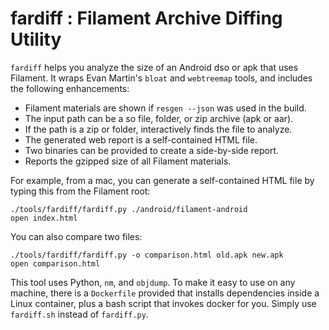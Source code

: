 # fardiff : Filament Archive Diffing Utility

`fardiff` helps you analyze the size of an Android dso or apk that uses Filament. It wraps Evan
Martin's `bloat` and `webtreemap` tools, and includes the following enhancements:

- Filament materials are shown if `resgen --json` was used in the build.
- The input path can be a so file, folder, or zip archive (apk or aar).
- If the path is a zip or folder, interactively finds the file to analyze.
- The generated web report is a self-contained HTML file.
- Two binaries can be provided to create a side-by-side report.
- Reports the gzipped size of all Filament materials.

For example, from a mac, you can generate a self-contained HTML file
by typing this from the Filament root:

    ./tools/fardiff/fardiff.py ./android/filament-android
    open index.html

You can also compare two files:

    ./tools/fardiff/fardiff.py -o comparison.html old.apk new.apk
    open comparison.html

This tool uses Python, `nm`, and `objdump`. To make it easy to use on any machine, there is a
`Dockerfile` provided that installs dependencies inside a Linux container, plus a bash
script that invokes docker for you. Simply use `fardiff.sh` instead of `fardiff.py`.
